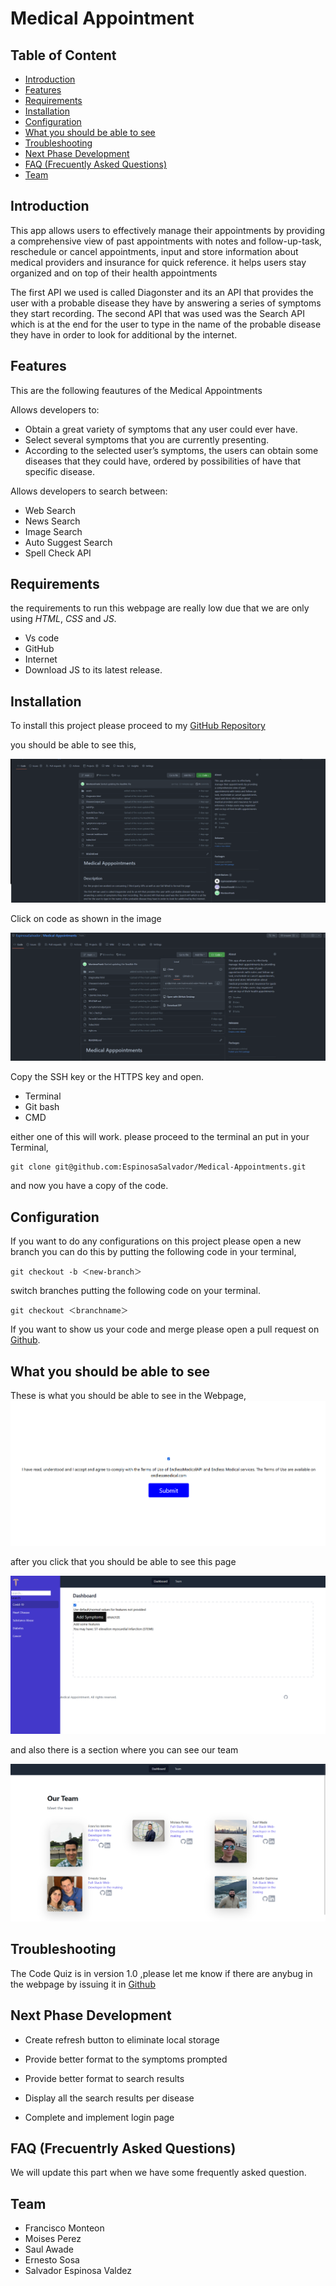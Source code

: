 # Medical Appointment

## Table of Content

* [Introduction](#introduction)
* [Features](#features)
* [Requirements](#requirements)
* [Installation](#installation)
* [Configuration](#configuration)
* [What you should be able to see](#what-you-should-be-able-to-see)
* [Troubleshooting](#troubleshooting)
* [Next Phase Development](#next-phase-development)
* [FAQ (Frecuently Asked Questions)](#faq-frecuentrly-asked-questions)
* [Team](#team)

## Introduction

This app allows users to effectively manage their appointments by providing a comprehensive view of past appointments with notes and follow-up-task, reschedule or cancel appointments, input and store information about medical providers and insurance for quick reference. it helps users stay organized and on top of their health appointments

The first API we used is called Diagonster and its an API that provides the user with a probable disease they have by answering a series of symptoms they start recording. The second API that was used was the Search API which is at the end for the user to type in the name of the probable disease they have in order to look for additional by the internet.

## Features

This are the following feautures of the Medical Appointments
<!-- ! To be worked on -->

Allows developers to:
* Obtain a great variety of symptoms that any user could ever have.
* Select several symptoms that you are currently presenting.
* According to the selected user’s symptoms, the users can obtain some diseases that they could have, ordered by possibilities of have that specific disease.  

Allows developers to search between:
* Web Search
* News Search
* Image Search
* Auto Suggest Search
* Spell Check API



## Requirements

the requirements to run this webpage are really low due that we are only using *HTML*, *CSS* and *JS*.

* Vs code
* GitHub
* Internet
* Download JS to its latest release.

## Installation

To install this project please proceed to my [GitHub Repository](https://github.com/EspinosaSalvador/Medical-Appointments)

you should be able to see this,

![Github Repository](./assets/Img/Github-Repository.png)

Click on code as shown in the image

![Click on Code](./assets/Img/Code-ssh.png)

Copy the SSH key or the HTTPS key and open.

* Terminal
* Git bash
* CMD

either one of this will work. please proceed to the terminal an put in your Terminal,

```
git clone git@github.com:EspinosaSalvador/Medical-Appointments.git
```

and now you have a copy of the code.

## Configuration

If you want to do any configurations on this project please open a new branch you can do this by putting the following code in your terminal,

```
git checkout -b ＜new-branch＞
```

switch branches putting the following code on your terminal.

```
git checkout ＜branchname＞
```

If you want to show us your code and merge please open a pull request on [Github](https://github.com/EspinosaSalvador/Medical-Appointments/pulls).

## What you should be able to see

These is what you should be able to see in the Webpage, 
![WEbpage](./assets/Img/terms%26conditions.png)

after you click that you should be able to see this page

![Webpage-2](./assets/Img/webpage-2.png)

and also there is a section where you can see our team 

![Team-page](./assets/Img/Team-page.png)


## Troubleshooting

The Code Quiz is in version 1.0 ,please let me know if there are anybug in the webpage by issuing it in [Github](https://github.com/EspinosaSalvador/Medical-Appointments/issues)

## Next Phase Development

* Create refresh button to eliminate local storage

* Provide better format to the symptoms prompted

* Provide better format to search results

* Display all the search results per disease

* Complete and implement login page


## FAQ (Frecuentrly Asked Questions)

We will update this part when we have some frequently asked question.

## Team

* Francisco Monteon
* Moises Perez
* Saul Awade
* Ernesto Sosa
* Salvador Espinosa Valdez

